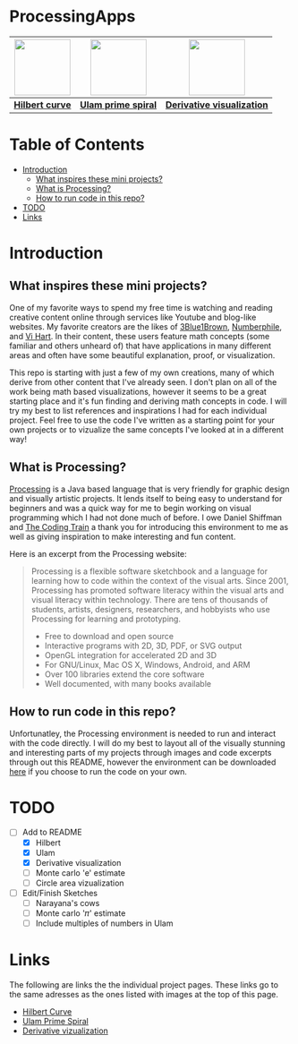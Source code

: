 # ProcessingApps

| <a href = "https://rdslade.github.io/ProcessingApps/hilbert"><img width="100" src="https://rdslade.github.io/otherPics/hilbert.gif"></a> | <a href = "https://rdslade.github.io/ProcessingApps/ulam"><img height="100" src="https://rdslade.github.io/otherPics/ulam_close.png"></a> | <a href = "https://rdslade.github.io/ProcessingApps/der_viz"><img height="100" src="https://rdslade.github.io/otherPics/der_complex.PNG"></a>
| ------------- | -------------- | ---------- |
| [**Hilbert curve**](https://rdslade.github.io/ProcessingApps/hilbert) | [**Ulam prime spiral**](https://rdslade.github.io/ProcessingApps/ulam) | [**Derivative visualization**](https://rdslade.github.io/ProcessingApps/der_viz) |


# Table of Contents
* [Introduction](#introduction)
  * [What inspires these mini projects?](#what-inspires-these-mini-projects)
  * [What is Processing?](#what-is-processing)
  * [How to run code in this repo?](#how-to-run-code-in-this-repo)
* [TODO](#todo)
* [Links](#links)

# Introduction
## What inspires these mini projects?
One of my favorite ways to spend my free time is watching and reading creative content online through services like Youtube and blog-like websites.
My favorite creators are the likes of [3Blue1Brown](https://www.youtube.com/channel/UCYO_jab_esuFRV4b17AJtAw), [Numberphile](https://www.youtube.com/channel/UCoxcjq-8xIDTYp3uz647V5A), and [Vi Hart](https://www.youtube.com/user/Vihart).
In their content, these users feature math concepts (some familiar and others unheard of) that have applications in many different areas and often have some beautiful explanation, proof, or visualization. 

This repo is starting with just a few of my own creations, many of which derive from other content that I've already seen. I don't plan on all of the work being
math based visualizations, however it seems to be a great starting place and it's fun finding and deriving math concepts in code. 
I will try my best to list references and inspirations I had for each individual project. Feel free to use the code I've written as a starting point for your own projects
or to vizualize the same concepts I've looked at in a different way!

## What is Processing?
[Processing](https://processing.org/) is a Java based language that is very friendly for graphic design and visually artistic projects. It lends itself to being easy to understand for beginners and was a quick way for me to begin working on visual programming which I had not done much of before. I owe Daniel Shiffman and [The Coding Train](http://thecodingtrain.com/) a thank you for introducing this environment to me as well as giving inspiration to make interesting and fun content.

Here is an excerpt from the Processing website:
>Processing is a flexible software sketchbook and a language for learning how to code within the context of the visual arts. Since 2001, Processing has promoted software literacy within the visual arts and visual literacy within technology. There are tens of thousands of students, artists, designers, researchers, and hobbyists who use Processing for learning and prototyping.
>* Free to download and open source
>* Interactive programs with 2D, 3D, PDF, or SVG output
>* OpenGL integration for accelerated 2D and 3D
>* For GNU/Linux, Mac OS X, Windows, Android, and ARM
>* Over 100 libraries extend the core software
>* Well documented, with many books available

## How to run code in this repo?
Unfortunatley, the Processing environment is needed to run and interact with the code directly. I will do my best to layout all of the visually stunning and interesting parts of my projects through images and code excerpts through out this README, however the environment can be downloaded [here](https://processing.org/download/) if you choose to run the code on your own.

# TODO
- [ ] Add to README
    - [X] Hilbert
    - [X] Ulam
    - [X] Derivative visualization
    - [ ] Monte carlo 'e' estimate
    - [ ] Circle area vizualization
    
- [ ] Edit/Finish Sketches
    - [ ] Narayana's cows
    - [ ] Monte carlo '𝜋' estimate
    - [ ] Include multiples of numbers in Ulam
    
# Links

The following are links the the individual project pages. These links go to the same adresses as the ones listed with images at the top of this page.
* [Hilbert Curve](https://rdslade.github.io/ProcessingApps/hilbert)
* [Ulam Prime Spiral](https://rdslade.github.io/ProcessingApps/ulam)
* [Derivative vizualization](https://rdslade.github.io/ProcessingApps/der_viz)
    
